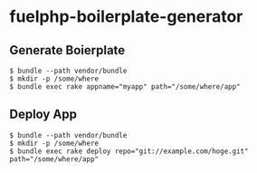 # fuelphp-boilerplate-generator

## Generate Boierplate
```
$ bundle --path vendor/bundle
$ mkdir -p /some/where
$ bundle exec rake appname="myapp" path="/some/where/app"
```

## Deploy App
```
$ bundle --path vendor/bundle
$ mkdir -p /some/where
$ bundle exec rake deploy repo="git://example.com/hoge.git" path="/some/where/app"
```

